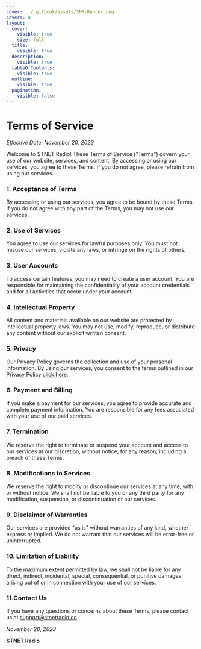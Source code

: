 ```yaml
---
cover: ../.gitbook/assets/SNR-Banner.png
coverY: 0
layout:
  cover:
    visible: true
    size: full
  title:
    visible: true
  description:
    visible: true
  tableOfContents:
    visible: true
  outline:
    visible: true
  pagination:
    visible: false
---
```


# Terms of Service
*Effective Date: November 20, 2023*

Welcome to STNET Radio! These Terms of Service ("Terms") govern your use of our website, services, and content. By accessing or using our services, you agree to these Terms. If you do not agree, please refrain from using our services.

### 1. **Acceptance of Terms**

By accessing or using our services, you agree to be bound by these Terms. If you do not agree with any part of the Terms, you may not use our services.

### 2. **Use of Services**

You agree to use our services for lawful purposes only. You must not misuse our services, violate any laws, or infringe on the rights of others.

### 3. **User Accounts**

To access certain features, you may need to create a user account. You are responsible for maintaining the confidentiality of your account credentials and for all activities that occur under your account.

### 4. **Intellectual Property**

All content and materials available on our website are protected by intellectual property laws. You may not use, modify, reproduce, or distribute any content without our explicit written consent.

### 5. **Privacy**

Our Privacy Policy governs the collection and use of your personal information. By using our services, you consent to the terms outlined in our Privacy Policy [click here](https://docs.stnetradio.co/privacy-policy "Our Privacy Policy").

### 6. **Payment and Billing**

If you make a payment for our services, you agree to provide accurate and complete payment information. You are responsible for any fees associated with your use of our paid services.

### 7. **Termination**

We reserve the right to terminate or suspend your account and access to our services at our discretion, without notice, for any reason, including a breach of these Terms.

### 8. **Modifications to Services**

We reserve the right to modify or discontinue our services at any time, with or without notice. We shall not be liable to you or any third party for any modification, suspension, or discontinuation of our services.

### 9. **Disclaimer of Warranties**

Our services are provided "as is" without warranties of any kind, whether express or implied. We do not warrant that our services will be error-free or uninterrupted.

### 10. **Limitation of Liability**

To the maximum extent permitted by law, we shall not be liable for any direct, indirect, incidental, special, consequential, or punitive damages arising out of or in connection with your use of our services.

### 11.Contact Us
If you have any questions or concerns about these Terms, please contact us at [support@stnetradio.co](mailto:support@stnetradio.co).

*November 20, 2023*

**STNET Radio**